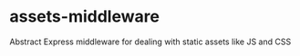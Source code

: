 assets-middleware
=================

Abstract Express middleware for dealing with static assets like JS and CSS
